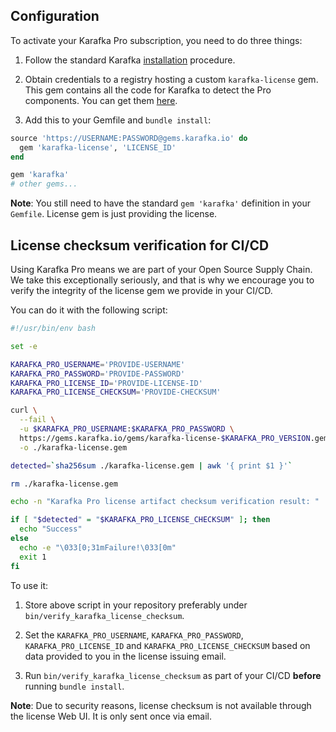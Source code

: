 ## Configuration

To activate your Karafka Pro subscription, you need to do three things:

1. Follow the standard Karafka [installation](Getting-Started) procedure.

2. Obtain credentials to a registry hosting a custom `karafka-license` gem. This gem contains all the code for Karafka to detect the Pro components. You can get them [here](https://gems.karafka.io/pro).

3. Add this to your Gemfile and `bundle install`:

```ruby
source 'https://USERNAME:PASSWORD@gems.karafka.io' do
  gem 'karafka-license', 'LICENSE_ID'
end

gem 'karafka'
# other gems...
```

**Note**: You still need to have the standard `gem 'karafka'` definition in your `Gemfile`. License gem is just providing the license. 


## License checksum verification for CI/CD

Using Karafka Pro means we are part of your Open Source Supply Chain. We take this exceptionally seriously, and that is why we encourage you to verify the integrity of the license gem we provide in your CI/CD.

You can do it with the following script:

```bash
#!/usr/bin/env bash

set -e

KARAFKA_PRO_USERNAME='PROVIDE-USERNAME'
KARAFKA_PRO_PASSWORD='PROVIDE-PASSWORD'
KARAFKA_PRO_LICENSE_ID='PROVIDE-LICENSE-ID'
KARAFKA_PRO_LICENSE_CHECKSUM='PROVIDE-CHECKSUM'

curl \
  --fail \
  -u $KARAFKA_PRO_USERNAME:$KARAFKA_PRO_PASSWORD \
  https://gems.karafka.io/gems/karafka-license-$KARAFKA_PRO_VERSION.gem \
  -o ./karafka-license.gem

detected=`sha256sum ./karafka-license.gem | awk '{ print $1 }'`

rm ./karafka-license.gem

echo -n "Karafka Pro license artifact checksum verification result: "

if [ "$detected" = "$KARAFKA_PRO_LICENSE_CHECKSUM" ]; then
  echo "Success"
else
  echo -e "\033[0;31mFailure!\033[0m"
  exit 1
fi
```

To use it:

1. Store above script in your repository preferably under `bin/verify_karafka_license_checksum`.

2. Set the `KARAFKA_PRO_USERNAME`, `KARAFKA_PRO_PASSWORD`, `KARAFKA_PRO_LICENSE_ID` and `KARAFKA_PRO_LICENSE_CHECKSUM` based on data provided to you in the license issuing email.

4. Run `bin/verify_karafka_license_checksum` as part of your CI/CD **before** running `bundle install`.

**Note**: Due to security reasons, license checksum is not available through the license Web UI. It is only sent once via email.
